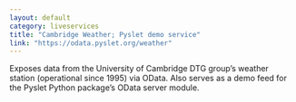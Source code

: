 ```yaml
---
layout: default
category: liveservices
title: "Cambridge Weather; Pyslet demo service"
link: "https://odata.pyslet.org/weather"
---
```

Exposes data from the University of Cambridge DTG group’s weather station (operational since 1995) via OData. Also serves as a demo feed for the Pyslet Python package’s OData server module.
